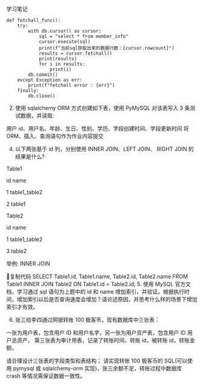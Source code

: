 学习笔记



    
    def fetchall_func():
        try:
            with db.cursor() as cursor:
                sql = "select * from member_info"
                cursor.execute(sql)
                print(f"当前sql获取出来的数据行数：{cursor.rowcount}")
                results = cursor.fetchall()
                print(results)
                for i in results:
                    print(i)
            db.commit()
        except Exception as err:
            print(f"fetchall error : {err}")
        finally:
            db.close()


2. 使用 sqlalchemy ORM 方式创建如下表，使用 PyMySQL 对该表写入 3 条测试数据，并读取:

用户 id、用户名、年龄、生日、性别、学历、字段创建时间、字段更新时间
将 ORM、插入、查询语句作为作业内容提交

4. 以下两张基于 id 列，分别使用 INNER JOIN、LEFT JOIN、 RIGHT JOIN 的结果是什么?

Table1

id name

1 table1_table2

2 table1

Table2

id name

1 table1_table2

3 table2

举例: INNER JOIN

复制代码
SELECT Table1.id, Table1.name, Table2.id, Table2.name
FROM Table1
INNER JOIN Table2
ON Table1.id = Table2.id;
5. 使用 MySQL 官方文档，学习通过 sql 语句为上题中的 id 和 name 增加索引，并验证。根据执行时间，增加索引以后是否查询速度会增加？请论述原因，并思考什么样的场景下增加索引才有效。

6. 张三给李四通过网银转账 100 极客币，现有数据库中三张表：

一张为用户表，包含用户 ID 和用户名字，另一张为用户资产表，包含用户 ID 用户总资产，
第三张表为审计用表，记录了转账时间，转账 id，被转账 id，转账金额。

请合理设计三张表的字段类型和表结构；
请实现转账 100 极客币的 SQL(可以使用 pymysql 或 sqlalchemy-orm 实现)，张三余额不足，转账过程中数据库 crash 等情况需保证数据一致性。


